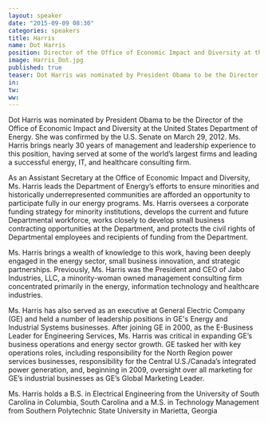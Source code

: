 ```yaml
---
layout: speaker
date: "2015-09-09 08:30"
categories: speakers
title: Harris
name: Dot Harris
position: Director of the Office of Economic Impact and Diversity at the U.S. DEPARTMENT OF ENERGY
image: Harris_Dot.jpg
published: true
teaser: Dot Harris was nominated by President Obama to be the Director of the Office of Economic Impact and Diversity at the United States Department of Energy.
in:
tw:
ww: 
---
```

Dot Harris was nominated by President Obama to be the Director of the Office of Economic Impact and Diversity at the United States Department of Energy. She was confirmed by the U.S. Senate on March 29, 2012. Ms. Harris brings nearly 30 years of management and leadership experience to this position, having served at some of the world’s largest firms and leading a successful energy, IT, and healthcare consulting firm. 

As an Assistant Secretary at the Office of Economic Impact and Diversity, Ms. Harris leads the Department of Energy’s efforts to ensure minorities and historically underrepresented communities are afforded an opportunity to participate fully in our energy programs. Ms. Harris oversees a corporate funding strategy for minority institutions, develops the current and future Departmental workforce, works closely to develop small business contracting opportunities at the Department, and protects the civil rights of Departmental employees and recipients of funding from the Department.

Ms. Harris brings a wealth of knowledge to this work, having been deeply engaged in the energy sector, small business innovation, and strategic partnerships. Previously, Ms. Harris was the President and CEO of Jabo Industries, LLC, a minority-woman owned management consulting firm concentrated primarily in the energy, information technology and healthcare industries.

Ms. Harris has also served as an executive at General Electric Company (GE) and held a number of leadership positions in GE's Energy and Industrial Systems businesses. After joining GE in 2000, as the E-Business Leader for Engineering Services, Ms. Harris was critical in expanding GE’s business operations and energy sector growth. GE tasked her with key operations roles, including responsibility for the North Region power services businesses, responsibility for the Central U.S./Canada’s integrated power generation, and, beginning in 2009, oversight over all marketing for GE’s industrial businesses as GE’s Global Marketing Leader.

Ms. Harris holds a B.S. in Electrical Engineering from the University of South Carolina in Columbia, South Carolina and a M.S. in Technology Management from Southern Polytechnic State University in Marietta, Georgia
